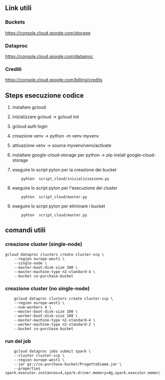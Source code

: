 ## Link utili

### Buckets
https://console.cloud.google.com/storage

### Dataproc
https://console.cloud.google.com/dataproc

### Crediti
https://console.cloud.google.com/billing/credits


## Steps esecuzione codice

1) installare gcloud

2) inizializzare gcloud &rarr; gcloud init

3) gcloud auth login <!-- evitabile? -->

4) creazione venv &rarr; python -m venv myvenv

5) attivazione venv &rarr; source myvenv/venv/activate

6) installare google-cloud-storage per python &rarr; pip install google-cloud-storage

7) eseguire lo script pyton per la creazione dei bucket
    ``` 
        pyhton  script_cloud/inizializzazione.py

    ```
8) eseguire lo script pyton per l'esecuzione dei cluster

    ```
        pyhton  script_cloud/master.py
    ```

9) eseguire lo script pyton per eliminare i bucket

    ```
        pyhton  script_cloud/master.py
    ```

## comandi utili

### creazione cluster (single-node)
```
gcloud dataproc clusters create cluster-scp \
    --region europe-west1 \
    --single-node \
    --master-boot-disk-size 340 \
    --master-machine-type n2-standard-4 \
    --bucket co-purchase-bucket
```

### creazione cluster (no single-node)
```
    gcloud dataproc clusters create cluster-scp \
    --region europe-west1 \
    --num-workers 4 \
    --master-boot-disk-size 100 \
    --worker-boot-disk-size 100 \
    --master-machine-type n2-standard-4 \
    --worker-machine-type n2-standard-2 \
    --bucket co-purchase-bucket
```

### run del job
```
    gcloud dataproc jobs submit spark \
    --cluster cluster-scp \
    --region europe-west1 \
    --jar gs://co-purchase-bucket/ProgettoEsame.jar \
    --properties spark.executor.instances=4,spark.driver.memory=4g,spark.executor.memory=4g,spark.executor.cores=2

```